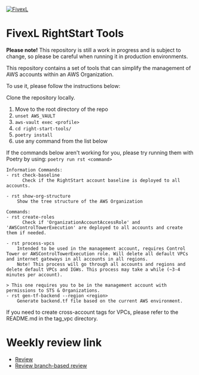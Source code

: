 [![FivexL](https://releases.fivexl.io/fivexlbannergit.jpg)](https://fivexl.io/)

# FivexL RightStart Tools


**Please note!**
This repository is still a work in progress and is subject to change, so please be careful when running it in production environments.

This repository contains a set of tools that can simplify the management of AWS accounts within an AWS Organization.

To use it, please follow the instructions below:

Clone the repository locally.
1. Move to the root directory of the repo
2. `unset AWS_VAULT`
3. `aws-vault exec <profile>`
4. `cd right-start-tools/`       
5. `poetry install`
6. use any command from the list below


If the commands below aren't working for you, please try running them with Poetry by using:
`poetry run rst <command>`

```
Information Commands:
- rst check-baseline
      Check if the RightStart account baseline is deployed to all accounts.

- rst show-org-structure
    Show the tree structure of the AWS Organization
```

```
Commands:
- rst create-roles
      Check if 'OrganizationAccountAccessRole' and 'AWSControlTowerExecution' are deployed to all accounts and create them if needed.

- rst process-vpcs
    Intended to be used in the management account, requires Control Tower or AWSControlTowerExecution role. Will delete all default VPCs and internet gateways in all accounts in all regions.
    Note! This process will go through all accounts and regions and delete default VPCs and IGWs. This process may take a while (~3-4 minutes per account).

> This one requires you to be in the management account with permissions to STS & Organizations.
- rst gen-tf-backend --region <region>
    Generate backend.tf file based on the current AWS environment.

```

If you need to create cross-account tags for VPCs, please refer to the README.md in the tag_vpc directory.

# Weekly review link
- [Review](https://github.com/fivexl/right-start-tools/compare/main@%7B7day%7D...main)
- [Review branch-based review](https://github.com/fivexl/right-start-tools/compare/review...main)
